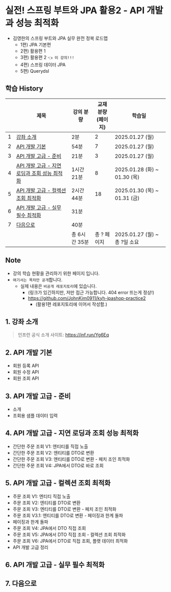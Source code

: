 # 실전! 스프링 부트와 JPA 활용2 - API 개발과 성능 최적화

- 김영한의 스프링 부트와 JPA 실무 완전 정복 로드맵
  - 1편) JPA 기본편
  - 2편) 활용편 1
  - 3편) 활용편 2 `👈 이 강의!!!`
  - 4편) 스프링 데이터 JPA
  - 5편) Querydsl

## 학습 History

|   | 제목                                                              | 강의 분량     | 교재 분량<br>(페이지) | 학습일                          |
|---|-----------------------------------------------------------------|-----------|----------------|------------------------------|
| 1 | [강좌 소개](#1-강좌-소개)                                               | 2분        | 2              | 2025.01.27 (월)               |
| 2 | [API 개발 기본](#2-api-개발-기본)                                       | 54분       | 7              | 2025.01.27 (월)               |
| 3 | [API 개발 고급 - 준비](#3-api-개발-고급---준비)                             | 21분       | 3              | 2025.01.27 (월)               |
| 4 | [API 개발 고급 - 지연 로딩과 조회 성능 최적화](#4-api-개발-고급---지연-로딩과-조회-성능-최적화) | 1시간 21분   | 8              | 2025.01.28 (화) ~ 01.30 (목)   |
| 5 | [API 개발 고급 - 컬렉션 조회 최적화](#5-api-개발-고급---컬렉션-조회-최적화)             | 2시간 44분   | 18             | 2025.01.30 (목) ~ 01.31 (금)   |
| 6 | [API 개발 고급 - 실무 필수 최적화](#6-api-개발-고급---실무-필수-최적화)               | 31분       |                |                              |
| 7 | [다음으로](#7-다음으로)                                                 | 40분       |                |                              |
|   |                                                                 | 총 6시간 35분 | 총 ? 페이지        | 2025.01.27 (월) ~ <br>총 ?일 소요 |

## Note

- 강의 학습 현황을 관리하기 위한 페이지 입니다.
- `여기서는 목차만 공개`합니다.
  - 실제 내용은 `비공개 레포지토리`에 있습니다.
    - (링크가 있긴하지만, 저만 접근 가능합니다. 404 error 뜨는게 정상!)
    - https://github.com/JohnKim0911/kyh-jpashop-practice2
      - (활용1편 레포지토리에 이어서 작성함.)

## 1. 강좌 소개

> 인프런 공식 소개 사이트: https://inf.run/Yg6Eq

## 2. API 개발 기본

- 회원 등록 API
- 회원 수정 API
- 회원 조회 API

## 3. API 개발 고급 - 준비

- 소개
- 조회용 샘플 데이터 입력

## 4. API 개발 고급 - 지연 로딩과 조회 성능 최적화

- 간단한 주문 조회 V1: 엔티티를 직접 노출
- 간단한 주문 조회 V2: 엔티티를 DTO로 변환
- 간단한 주문 조회 V3: 엔티티를 DTO로 변환 - 페치 조인 최적화
- 간단한 주문 조회 V4: JPA에서 DTO로 바로 조회

## 5. API 개발 고급 - 컬렉션 조회 최적화

- 주문 조회 V1: 엔티티 직접 노출
- 주문 조회 V2: 엔티티를 DTO로 변환
- 주문 조회 V3: 엔티티를 DTO로 변환 - 페치 조인 최적화
- 주문 조회 V3.1: 엔티티를 DTO로 변환 - 페이징과 한계 돌파
- 페이징과 한계 돌파
- 주문 조회 V4: JPA에서 DTO 직접 조회
- 주문 조회 V5: JPA에서 DTO 직접 조회 - 컬렉션 조회 최적화
- 주문 조회 V6: JPA에서 DTO로 직접 조회, 플랫 데이터 최적화
- API 개발 고급 정리

## 6. API 개발 고급 - 실무 필수 최적화
## 7. 다음으로
